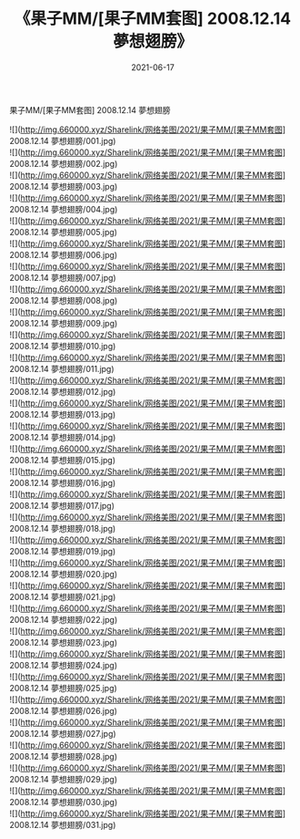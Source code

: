 ﻿---
layout: post
title:  《果子MM/[果子MM套图] 2008.12.14 夢想翅膀》
date:   2021-06-17
img: http://img.660000.xyz/Sharelink/网络美图/2021/果子MM/[果子MM套图] 2008.12.14 夢想翅膀/000.jpg
categories: [美女, 清纯, 唯美]
---

果子MM/[果子MM套图] 2008.12.14 夢想翅膀

 ![](http://img.660000.xyz/Sharelink/网络美图/2021/果子MM/[果子MM套图] 2008.12.14 夢想翅膀/001.jpg) <br>![](http://img.660000.xyz/Sharelink/网络美图/2021/果子MM/[果子MM套图] 2008.12.14 夢想翅膀/002.jpg) <br>![](http://img.660000.xyz/Sharelink/网络美图/2021/果子MM/[果子MM套图] 2008.12.14 夢想翅膀/003.jpg) <br>![](http://img.660000.xyz/Sharelink/网络美图/2021/果子MM/[果子MM套图] 2008.12.14 夢想翅膀/004.jpg) <br>![](http://img.660000.xyz/Sharelink/网络美图/2021/果子MM/[果子MM套图] 2008.12.14 夢想翅膀/005.jpg) <br>![](http://img.660000.xyz/Sharelink/网络美图/2021/果子MM/[果子MM套图] 2008.12.14 夢想翅膀/006.jpg) <br>![](http://img.660000.xyz/Sharelink/网络美图/2021/果子MM/[果子MM套图] 2008.12.14 夢想翅膀/007.jpg) <br>![](http://img.660000.xyz/Sharelink/网络美图/2021/果子MM/[果子MM套图] 2008.12.14 夢想翅膀/008.jpg) <br>![](http://img.660000.xyz/Sharelink/网络美图/2021/果子MM/[果子MM套图] 2008.12.14 夢想翅膀/009.jpg) <br>![](http://img.660000.xyz/Sharelink/网络美图/2021/果子MM/[果子MM套图] 2008.12.14 夢想翅膀/010.jpg) <br>![](http://img.660000.xyz/Sharelink/网络美图/2021/果子MM/[果子MM套图] 2008.12.14 夢想翅膀/011.jpg) <br>![](http://img.660000.xyz/Sharelink/网络美图/2021/果子MM/[果子MM套图] 2008.12.14 夢想翅膀/012.jpg) <br>![](http://img.660000.xyz/Sharelink/网络美图/2021/果子MM/[果子MM套图] 2008.12.14 夢想翅膀/013.jpg) <br>![](http://img.660000.xyz/Sharelink/网络美图/2021/果子MM/[果子MM套图] 2008.12.14 夢想翅膀/014.jpg) <br>![](http://img.660000.xyz/Sharelink/网络美图/2021/果子MM/[果子MM套图] 2008.12.14 夢想翅膀/015.jpg) <br>![](http://img.660000.xyz/Sharelink/网络美图/2021/果子MM/[果子MM套图] 2008.12.14 夢想翅膀/016.jpg) <br>![](http://img.660000.xyz/Sharelink/网络美图/2021/果子MM/[果子MM套图] 2008.12.14 夢想翅膀/017.jpg) <br>![](http://img.660000.xyz/Sharelink/网络美图/2021/果子MM/[果子MM套图] 2008.12.14 夢想翅膀/018.jpg) <br>![](http://img.660000.xyz/Sharelink/网络美图/2021/果子MM/[果子MM套图] 2008.12.14 夢想翅膀/019.jpg) <br>![](http://img.660000.xyz/Sharelink/网络美图/2021/果子MM/[果子MM套图] 2008.12.14 夢想翅膀/020.jpg) <br>![](http://img.660000.xyz/Sharelink/网络美图/2021/果子MM/[果子MM套图] 2008.12.14 夢想翅膀/021.jpg) <br>![](http://img.660000.xyz/Sharelink/网络美图/2021/果子MM/[果子MM套图] 2008.12.14 夢想翅膀/022.jpg) <br>![](http://img.660000.xyz/Sharelink/网络美图/2021/果子MM/[果子MM套图] 2008.12.14 夢想翅膀/023.jpg) <br>![](http://img.660000.xyz/Sharelink/网络美图/2021/果子MM/[果子MM套图] 2008.12.14 夢想翅膀/024.jpg) <br>![](http://img.660000.xyz/Sharelink/网络美图/2021/果子MM/[果子MM套图] 2008.12.14 夢想翅膀/025.jpg) <br>![](http://img.660000.xyz/Sharelink/网络美图/2021/果子MM/[果子MM套图] 2008.12.14 夢想翅膀/026.jpg) <br>![](http://img.660000.xyz/Sharelink/网络美图/2021/果子MM/[果子MM套图] 2008.12.14 夢想翅膀/027.jpg) <br>![](http://img.660000.xyz/Sharelink/网络美图/2021/果子MM/[果子MM套图] 2008.12.14 夢想翅膀/028.jpg) <br>![](http://img.660000.xyz/Sharelink/网络美图/2021/果子MM/[果子MM套图] 2008.12.14 夢想翅膀/029.jpg) <br>![](http://img.660000.xyz/Sharelink/网络美图/2021/果子MM/[果子MM套图] 2008.12.14 夢想翅膀/030.jpg) <br>![](http://img.660000.xyz/Sharelink/网络美图/2021/果子MM/[果子MM套图] 2008.12.14 夢想翅膀/031.jpg) <br>